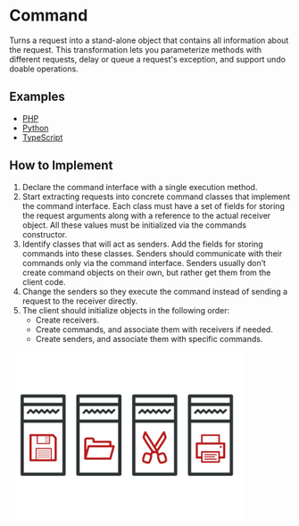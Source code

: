 # Command

Turns a request into a stand-alone object that contains all information about the request. This transformation lets you parameterize methods with different requests, delay or queue a request's exception, and support undo doable operations.

## Examples

* [PHP](php)
* [Python](python)
* [TypeScript](typescript)

## How to Implement

1. Declare the command interface with a single execution method.
2. Start extracting requests into concrete command classes that implement the command interface. Each class must have a set of fields for storing the request arguments along with a reference to the actual receiver object. All these values must be initialized via the commands constructor.
3. Identify classes that will act as senders. Add the fields for storing commands into these classes. Senders should communicate with their commands only via the command interface. Senders usually don’t create command objects on their own, but rather get them from the client code.
4. Change the senders so they execute the command instead of sending a request to the receiver directly.
5. The client should initialize objects in the following order:
    * Create receivers.
    * Create commands, and associate them with receivers if needed.
    * Create senders, and associate them with specific commands.

![Command](/images/command.png)
